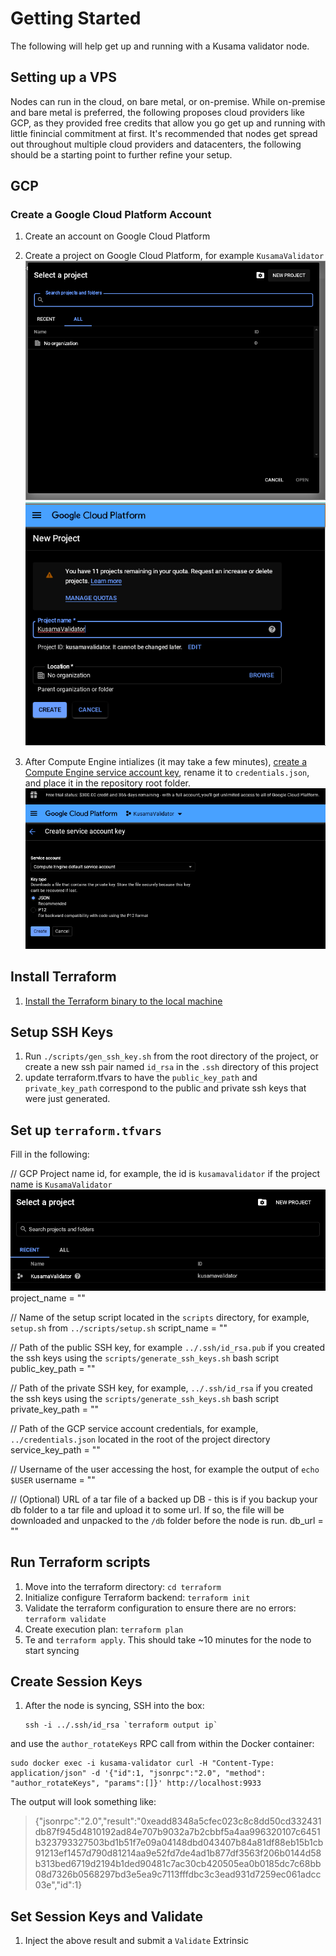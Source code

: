 # Getting Started

The following will help get up and running with a Kusama validator node.

## Setting up a VPS

Nodes can run in the cloud, on bare metal, or on-premise. While on-premise and bare metal is preferred, the following proposes cloud providers like GCP, as they provided free credits that allow you go get up and running with little finincial commitment at first. It's recommended that nodes get spread out throughout multiple cloud providers and datacenters, the following should be a starting point to further refine your setup.

## GCP
### Create a Google Cloud Platform Account

1. Create an account on Google Cloud Platform
2. Create a project on Google Cloud Platform, for example `KusamaValidator`
   ![](img/gcp1.png)
   ![](img/gcp2.png)

3. After Compute Engine intializes (it may take a few minutes), [create a Compute Engine service account key](https://console.cloud.google.com/apis/credentials/serviceaccountkey?_ga=2.200408430.115747434.1580487834-927118280.1575805433&_gac=1.55674585.1580204272.CjwKCAiA1L_xBRA2EiwAgcLKAz_8bCEQ_Lu6p8_iKNfze_a3QBpKDqtMi9UoAWKlJXbpQOW9aBkDcxoC254QAvD_BwE), rename it to `credentials.json`, and place it in the repository root folder. 
![](img/gcp3.png)

## Install Terraform

1. [Install the Terraform binary to the local machine](https://learn.hashicorp.com/terraform/getting-started/install.html)

## Setup SSH Keys

1. Run `./scripts/gen_ssh_key.sh` from the root directory of the project, or create a new ssh pair named `id_rsa` in the `.ssh` directory of this project
2. update terraform.tfvars to have the `public_key_path` and `private_key_path` correspond to the public and private ssh keys that were just generated.


## Set up `terraform.tfvars`
Fill in the following:

// GCP Project name id, for example, the id is `kusamavalidator` if the project name is `KusamaValidator`
![](img/gcp4.png)
project_name = ""

// Name of the setup script located in the `scripts` directory, for example, `setup.sh` from `../scripts/setup.sh`
script_name = ""

// Path of the public SSH key, for example `../.ssh/id_rsa.pub` if you created the ssh keys using the `scripts/generate_ssh_keys.sh` bash script
public_key_path = ""

// Path of the private SSH key, for example, `../.ssh/id_rsa` if you created the ssh keys using the `scripts/generate_ssh_keys.sh` bash script
private_key_path = ""

// Path of the GCP service account credentials, for example, `../credentials.json` located in the root of the project directory
service_key_path = ""

// Username of the user accessing the host, for example the output of `echo $USER`
username = ""

// (Optional) URL of a tar file of a backed up DB - this is if you backup your db folder to a tar file and upload it to some url. If so, the file will be downloaded and unpacked to the `/db` folder before the node is run.
db_url = ""


## Run Terraform scripts

1. Move into the terraform directory: `cd terraform`
2. Initialize configure Terraform backend: `terraform init`
3. Validate the terraform configuration to ensure there are no errors: `terraform validate`
4. Create execution plan: `terraform plan`
5. Te and `terraform apply`. This should take ~10 minutes for the node to start syncing

## Create Session Keys

1. After the node is syncing, SSH into the box:
   
   ```
   ssh -i ../.ssh/id_rsa `terraform output ip`
   ```

and use the `author_rotateKeys` RPC call from within the Docker container:

```
sudo docker exec -i kusama-validator curl -H "Content-Type: application/json" -d '{"id":1, "jsonrpc":"2.0", "method": "author_rotateKeys", "params":[]}' http://localhost:9933
```


The output will look something like:

> {"jsonrpc":"2.0","result":"0xeadd8348a5cfec023c8c8dd50cd332431db87f945d4810192ad84e707b9032a7b2cbbf5a4aa996320107c6451b323793327503bd1b51f7e09a04148dbd043407b84a81df88eb15b1cb91213ef1457d790d81214aa9e52fd7de4ad1b877df3563f206b0144d58b313bed6719d2194b1ded90481c7ac30cb420505ea0b0185dc7c68bb08d7326b0568297bd3e5ea9c7113fffdbc3c3ead931d7259ec061adcc03e","id":1}

## Set Session Keys and Validate

1. Inject the above result and submit a `Validate` Extrinsic




